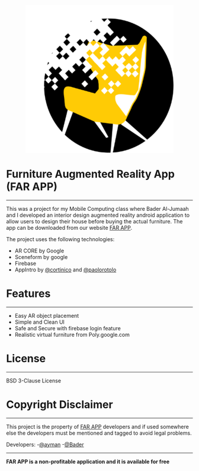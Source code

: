 <p align="center">
  <img  width="400" height="400" src="app/src/main/res/drawable-hdpi/icon_far.png" align="center">
</p>

# Furniture Augmented Reality App (FAR APP)
---
This was a project for my Mobile Computing class where Bader Al-Jumaah and I developed an interior design augmented reality android application to allow users to design their house before buying the actual furniture. The app can be downloaded from our website [FAR APP](https://www.far.helep0d.xyz/). 

The project uses the following technologies:
  - AR CORE by Google
  - Sceneform by google
  - Firebase
  - AppIntro by [@cortinico](https://github.com/cortinico) and [@paolorotolo](https://github.com/paolorotolo)

# Features
---
  - Easy AR object placement
  - Simple and Clean UI
  - Safe and Secure with firebase login feature
  - Realistic virtual furniture from Poly.google.com

# License
----

BSD 3-Clause License

# Copyright Disclaimer
----

This project is the property of [FAR APP](https://www.far.helep0d.xyz/) developers and if used somewhere else the developers must be mentioned and tagged to avoid legal problems.

Developers:
-[@ayman](https://github.com/AymanKandil)
-[@Bader](https://github.com/BaderAlJuma)

---
**FAR APP is a non-profitable application and it is available for free**

